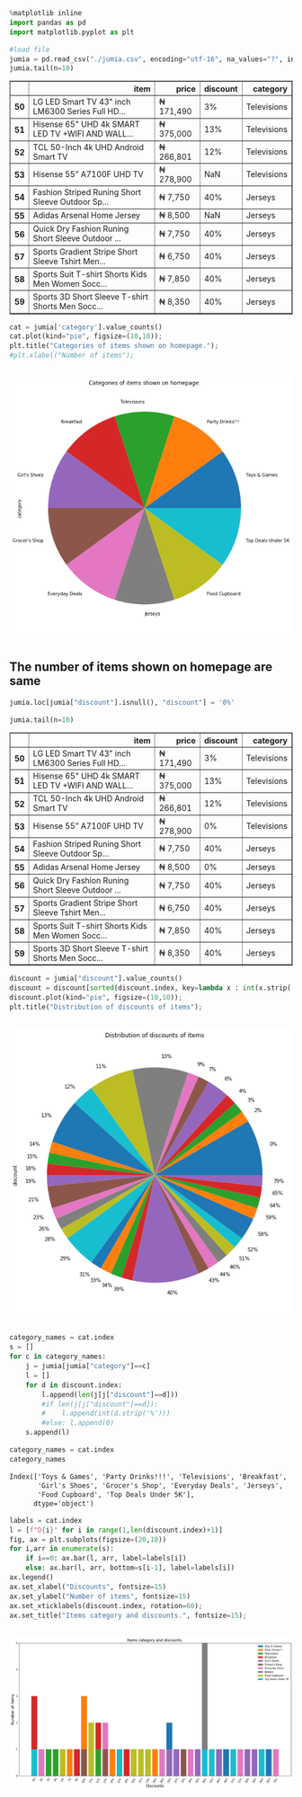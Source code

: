 ```python
%matplotlib inline
import pandas as pd
import matplotlib.pyplot as plt
```


```python
#load file
jumia = pd.read_csv("./jumia.csv", encoding="utf-16", na_values="?", index_col=False, quotechar="'")
jumia.tail(n=10)
```




<div>
<style scoped>
    .dataframe tbody tr th:only-of-type {
        vertical-align: middle;
    }

    .dataframe tbody tr th {
        vertical-align: top;
    }
    
    .dataframe thead th {
        text-align: right;
    }
</style>
<table border="1" class="dataframe">
  <thead>
    <tr style="text-align: right;">
      <th></th>
      <th>item</th>
      <th>price</th>
      <th>discount</th>
      <th>category</th>
    </tr>
  </thead>
  <tbody>
    <tr>
      <th>50</th>
      <td>LG LED Smart TV 43" inch LM6300 Series Full HD...</td>
      <td>₦ 171,490</td>
      <td>3%</td>
      <td>Televisions</td>
    </tr>
    <tr>
      <th>51</th>
      <td>Hisense 65" UHD 4k SMART LED TV +WIFI AND WALL...</td>
      <td>₦ 375,000</td>
      <td>13%</td>
      <td>Televisions</td>
    </tr>
    <tr>
      <th>52</th>
      <td>TCL 50-Inch 4k UHD Android Smart TV</td>
      <td>₦ 266,801</td>
      <td>12%</td>
      <td>Televisions</td>
    </tr>
    <tr>
      <th>53</th>
      <td>Hisense 55” A7100F UHD TV</td>
      <td>₦ 278,900</td>
      <td>NaN</td>
      <td>Televisions</td>
    </tr>
    <tr>
      <th>54</th>
      <td>Fashion Striped Runing Short Sleeve Outdoor Sp...</td>
      <td>₦ 7,750</td>
      <td>40%</td>
      <td>Jerseys</td>
    </tr>
    <tr>
      <th>55</th>
      <td>Adidas Arsenal Home Jersey</td>
      <td>₦ 8,500</td>
      <td>NaN</td>
      <td>Jerseys</td>
    </tr>
    <tr>
      <th>56</th>
      <td>Quick Dry Fashion Runing Short Sleeve Outdoor ...</td>
      <td>₦ 7,750</td>
      <td>40%</td>
      <td>Jerseys</td>
    </tr>
    <tr>
      <th>57</th>
      <td>Sports Gradient Stripe Short Sleeve Tshirt Men...</td>
      <td>₦ 6,750</td>
      <td>40%</td>
      <td>Jerseys</td>
    </tr>
    <tr>
      <th>58</th>
      <td>Sports Suit T-shirt Shorts Kids Men Women Socc...</td>
      <td>₦ 7,850</td>
      <td>40%</td>
      <td>Jerseys</td>
    </tr>
    <tr>
      <th>59</th>
      <td>Sports 3D Short Sleeve T-shirt Shorts Men Socc...</td>
      <td>₦ 8,350</td>
      <td>40%</td>
      <td>Jerseys</td>
    </tr>
  </tbody>
</table>
</div>




```python
cat = jumia['category'].value_counts()
cat.plot(kind="pie", figsize=(10,10));
plt.title("Categories of items shown on homepage.");
#plt.xlabel("Number of items");
```


​    
![png](output_2_0.png)
​    


## The number of items shown on homepage are same


```python
jumia.loc[jumia["discount"].isnull(), "discount"] = '0%'
```


```python
jumia.tail(n=10)
```




<div>
<style scoped>
    .dataframe tbody tr th:only-of-type {
        vertical-align: middle;
    }

    .dataframe tbody tr th {
        vertical-align: top;
    }
    
    .dataframe thead th {
        text-align: right;
    }
</style>
<table border="1" class="dataframe">
  <thead>
    <tr style="text-align: right;">
      <th></th>
      <th>item</th>
      <th>price</th>
      <th>discount</th>
      <th>category</th>
    </tr>
  </thead>
  <tbody>
    <tr>
      <th>50</th>
      <td>LG LED Smart TV 43" inch LM6300 Series Full HD...</td>
      <td>₦ 171,490</td>
      <td>3%</td>
      <td>Televisions</td>
    </tr>
    <tr>
      <th>51</th>
      <td>Hisense 65" UHD 4k SMART LED TV +WIFI AND WALL...</td>
      <td>₦ 375,000</td>
      <td>13%</td>
      <td>Televisions</td>
    </tr>
    <tr>
      <th>52</th>
      <td>TCL 50-Inch 4k UHD Android Smart TV</td>
      <td>₦ 266,801</td>
      <td>12%</td>
      <td>Televisions</td>
    </tr>
    <tr>
      <th>53</th>
      <td>Hisense 55” A7100F UHD TV</td>
      <td>₦ 278,900</td>
      <td>0%</td>
      <td>Televisions</td>
    </tr>
    <tr>
      <th>54</th>
      <td>Fashion Striped Runing Short Sleeve Outdoor Sp...</td>
      <td>₦ 7,750</td>
      <td>40%</td>
      <td>Jerseys</td>
    </tr>
    <tr>
      <th>55</th>
      <td>Adidas Arsenal Home Jersey</td>
      <td>₦ 8,500</td>
      <td>0%</td>
      <td>Jerseys</td>
    </tr>
    <tr>
      <th>56</th>
      <td>Quick Dry Fashion Runing Short Sleeve Outdoor ...</td>
      <td>₦ 7,750</td>
      <td>40%</td>
      <td>Jerseys</td>
    </tr>
    <tr>
      <th>57</th>
      <td>Sports Gradient Stripe Short Sleeve Tshirt Men...</td>
      <td>₦ 6,750</td>
      <td>40%</td>
      <td>Jerseys</td>
    </tr>
    <tr>
      <th>58</th>
      <td>Sports Suit T-shirt Shorts Kids Men Women Socc...</td>
      <td>₦ 7,850</td>
      <td>40%</td>
      <td>Jerseys</td>
    </tr>
    <tr>
      <th>59</th>
      <td>Sports 3D Short Sleeve T-shirt Shorts Men Socc...</td>
      <td>₦ 8,350</td>
      <td>40%</td>
      <td>Jerseys</td>
    </tr>
  </tbody>
</table>
</div>




```python
discount = jumia["discount"].value_counts()
discount = discount[sorted(discount.index, key=lambda x : int(x.strip('%')))]
discount.plot(kind="pie", figsize=(10,10));
plt.title("Distribution of discounts of items");
```


​    
![png](output_6_0.png)
​    

```python
category_names = cat.index
s = []
for c in category_names:
    j = jumia[jumia["category"]==c]
    l = []
    for d in discount.index:
        l.append(len(j[j["discount"]==d]))
        #if len(j[j["discount"]==d]):
        #    l.append(int(d.strip('%')))
        #else: l.append(0)
    s.append(l)
```


```python
category_names = cat.index
category_names
```




    Index(['Toys & Games', 'Party Drinks!!!', 'Televisions', 'Breakfast',
           'Girl's Shoes', 'Grocer's Shop', 'Everyday Deals', 'Jerseys',
           'Food Cupboard', 'Top Deals Under 5K'],
          dtype='object')




```python
labels = cat.index
l = [f"D{i}" for i in range(1,len(discount.index)+1)]
fig, ax = plt.subplots(figsize=(20,10))
for i,arr in enumerate(s):
    if i==0: ax.bar(l, arr, label=labels[i])
    else: ax.bar(l, arr, bottom=s[i-1], label=labels[i])
ax.legend()
ax.set_xlabel("Discounts", fontsize=15)
ax.set_ylabel("Number of items", fontsize=15)
ax.set_xticklabels(discount.index, rotation=60);
ax.set_title("Items category and discounts.", fontsize=15);
```


​    
![png](output_11_0.png)
​    



```python

```
